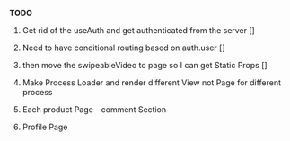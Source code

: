 **TODO**

1. Get rid of the useAuth and get authenticated from the server []
1. Need to have conditional routing based on auth.user []
1. then move the swipeableVideo to page so I can get Static Props []
1. Make Process Loader and render different View not Page for different process

1. Each product Page - comment Section
1. Profile Page
